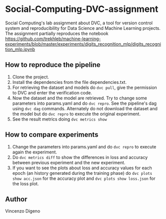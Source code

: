 # Social-Computing-DVC-assignment
Social Computing's lab assignment about DVC, a tool for version control system and reproducibility for Data Science and Machine Learning projects.
The assignment partially reproduces the notebook https://github.com/trekhleb/machine-learning-experiments/blob/master/experiments/digits_recognition_mlp/digits_recognition_mlp.ipynb

## How to reproduce the pipeline
1. Clone the project.
2. Install the dependencies from the file dependencies.txt.
3. For retrieving the dataset and models do `dvc pull`, give the permission to DVC and enter the verification code.
4. Now the dataset and the model are retrieved. Try to change some parameters into params.yaml and do `dvc repro`. 
See the pipeline's dag using `dvc dag` commands. 
Alternately do not download the dataset and the model but do `dvc repro` to execute the original experiment.
5. See the result metrics doing `dvc metrics show`

## How to compare experiments
1. Change the parameters into params.yaml and do `dvc repro` to execute again the experiment.
2. Do `dvc metrics diff` to show the differences in loss and accuracy between previous experiment and the new experiment.
3. If you want to see the plots about loss and accuracy values for each epoch (an history generated during the training phase) do `dvc plots show acc.json` for the accuracy plot and `dvc plots show loss.json` for the loss plot.

## Author
Vincenzo Digeno
